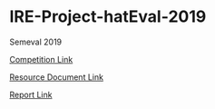 # IRE-Project-hatEval-2019
Semeval 2019

[Competition Link](https://competitions.codalab.org/competitions/19935)

[Resource Document Link](https://docs.google.com/document/d/1wKidmIkbNhfa_5swKL0XhZh24O68V3xxuKVHVrMwJVM/edit)

[Report Link](https://docs.google.com/document/d/11BiV8JceusuAu4oxQS3dF-6KFdXlQg-w-jbZJiMngHo/edit?usp=sharing)